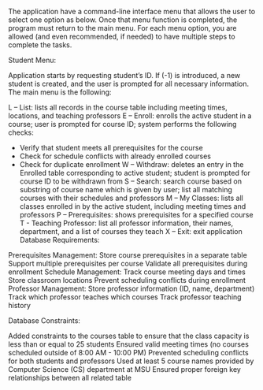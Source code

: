 The application  have a command-line interface menu that allows the user to select one option as below. Once that menu function is completed, the program must return to the main menu. For each menu option, you are allowed (and even recommended, if needed) to have multiple steps to complete the tasks.

Student Menu:

Application starts by requesting student’s ID. If (-1) is introduced, a new student is created, and the user is prompted for all necessary information. The main menu is the following:

L – List: lists all records in the course table including meeting times, locations, and teaching professors
E – Enroll: enrolls the active student in a course; user is prompted for course ID; system performs the following checks:
- Verify that student meets all prerequisites for the course
- Check for schedule conflicts with already enrolled courses
- Check for duplicate enrollment
W – Withdraw: deletes an entry in the Enrolled table corresponding to active student; student is prompted for course ID to be withdrawn from
S – Search: search course based on substring of course name which is given by user; list all matching courses with their schedules and professors
M – My Classes: lists all classes enrolled in by the active student, including meeting times and professors
P – Prerequisites: shows prerequisites for a specified course
T - Teaching Professor: list all professor information, their names, department, and a list of courses they teach
X – Exit: exit application
Database Requirements:

Prerequisites Management:
Store course prerequisites in a separate table
Support multiple prerequisites per course
Validate all prerequisites during enrollment
Schedule Management:
Track course meeting days and times
Store classroom locations
Prevent scheduling conflicts during enrollment
Professor Management:
Store professor information (ID, name, department)
Track which professor teaches which courses
Track professor teaching history
 

Database Constraints:

Added constraints to the courses table to ensure that the class capacity is less than or equal to 25 students
Ensured valid meeting times (no courses scheduled outside of 8:00 AM - 10:00 PM)
Prevented scheduling conflicts for both students and professors
Used at least 5 course names provided by Computer Science (CS) department at MSU
Ensured proper foreign key relationships between all related table
 

